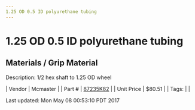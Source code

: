 ```yaml
---
1.25 OD 0.5 ID polyurethane tubing
---
```


# 1.25 OD 0.5 ID polyurethane tubing
## Materials / Grip Material
Description: 	1/2 hex shaft to 1.25 OD wheel 

| Vendor | Mcmaster | 
| Part # | [87235K82](https://www.mcmaster.com/#87235K82) | 
| Unit Price | $80.51 | 
| Tags: |  | 

Last updated: Mon May 08 00:53:10 PDT 2017